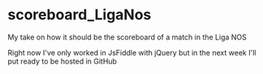 # scoreboard_LigaNos
My take on how it should be the scoreboard of a match in the Liga NOS

Right now I've only worked in JsFiddle with jQuery but in the next week I'll put ready to be hosted in GitHub